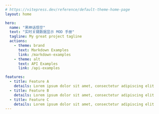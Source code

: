 ```yaml
---
# https://vitepress.dev/reference/default-theme-home-page
layout: home

hero:
  name: "黑神话悟空"
  text: "实时关键数据显示 MOD 手册"
  tagline: My great project tagline
  actions:
    - theme: brand
      text: Markdown Examples
      link: /markdown-examples
    - theme: alt
      text: API Examples
      link: /api-examples

features:
  - title: Feature A
    details: Lorem ipsum dolor sit amet, consectetur adipiscing elit
  - title: Feature B
    details: Lorem ipsum dolor sit amet, consectetur adipiscing elit
  - title: Feature C
    details: Lorem ipsum dolor sit amet, consectetur adipiscing elit
---
```


